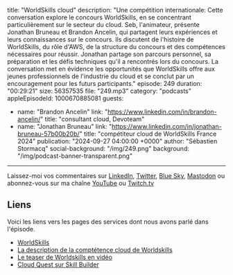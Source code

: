 title: "WorldSkills cloud"
description: "Une compétition internationale: Cette conversation explore le concours WorldSkills, en se concentrant particulièrement sur le secteur du cloud. Seb, l'animateur, présente Jonathan Bruneau et Brandon Ancelin, qui partagent leurs expériences et leurs connaissances sur le concours. Ils discutent de l'histoire de WorldSkills, du rôle d'AWS, de la structure du concours et des compétences nécessaires pour réussir. Jonathan partage son parcours personnel, sa préparation et les défis techniques qu'il a rencontrés lors du concours. La conversation met en évidence les opportunités que WorldSkills offre aux jeunes professionnels de l'industrie du cloud et se conclut par un encouragement pour les futurs participants."
episode: 249
duration: "00:29:21"
size: 56357535
file: "249.mp3"
category: "podcasts"
appleEpisodeId: 1000670885081
guests:
  - name: "Brandon Ancelin"
    link: "https://www.linkedin.com/in/brandon-ancelin/"
    title: "consultant cloud, Devoteam"
  - name: "Jonathan Bruneau"
    link: "https://www.linkedin.com/in/jonathan-bruneau-57b00b20b/"
    title: "compétiteur cloud de WorldSkills France 2024"
publication: "2024-09-27 04:00:00 +0000"
author: "Sébastien Stormacq"
social-background: "/img/249.png"
background: "/img/podcast-banner-transparent.png"
---

Laissez-moi vos commentaires sur [LinkedIn](https://www.linkedin.com/in/sebastienstormacq/), [Twitter](https://twitter.com/sebsto), [Blue Sky](https://bsky.app/profile/sebsto.bsky.social), [Mastodon](https://awscommunity.social/@sebsto) ou abonnez-vous sur ma chaîne [YouTube](https://www.youtube.com/sebsto) ou [Twitch.tv](https://www.twitch.tv/sebAWS)

## Liens

Voici les liens vers les pages des services dont nous avons parlé dans l'épisode.

- [WorldSkills](https://worldskills.org/)
- [La description de la comptétence cloud de Worldskills](https://worldskills.org/skills/id/545/)
- [Le teaser de Worldskills en vidéo](https://www.youtube.com/watch?v=h8tc_ck4T3k)
- [Cloud Quest sur Skill Builder](https://aws.amazon.com/training/digital/aws-cloud-quest/)
